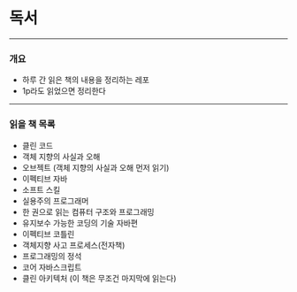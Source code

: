 # 독서

---

### 개요

- 하루 간 읽은 책의 내용을 정리하는 레포
- 1p라도 읽었으면 정리한다

---

### 읽을 책 목록

- 클린 코드
- 객체 지향의 사실과 오해
- 오브젝트 (객체 지향의 사실과 오해 먼저 읽기)
- 이펙티브 자바
- 소프트 스킬
- 실용주의 프로그래머
- 한 권으로 읽는 컴퓨터 구조와 프로그래밍
- 유지보수 가능한 코딩의 기술 자바편
- 이펙티브 코틀린
- 객체지향 사고 프로세스(전자책)
- 프로그래밍의 정석
- 코어 자바스크립트 
- 클린 아키텍처 (이 책은 무조건 마지막에 읽는다)
